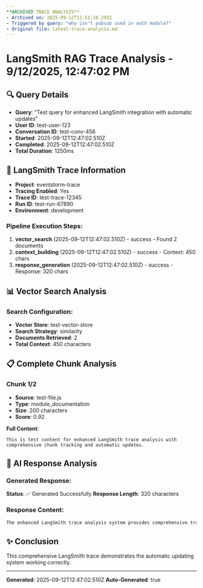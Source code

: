 ```yaml
---
**ARCHIVED TRACE ANALYSIS**
- Archived on: 2025-09-12T12:51:16.293Z
- Triggered by query: "why isn't pubsub used in auth module?"
- Original file: latest-trace-analysis.md
---
```


# LangSmith RAG Trace Analysis - 9/12/2025, 12:47:02 PM

## 🔍 Query Details
- **Query**: "Test query for enhanced LangSmith integration with automatic updates"
- **User ID**: test-user-123
- **Conversation ID**: test-conv-456
- **Started**: 2025-09-12T12:47:02.510Z
- **Completed**: 2025-09-12T12:47:02.510Z
- **Total Duration**: 1250ms

## 🔗 LangSmith Trace Information
- **Project**: eventstorm-trace
- **Tracing Enabled**: Yes
- **Trace ID**: test-trace-12345
- **Run ID**: test-run-67890
- **Environment**: development

### Pipeline Execution Steps:
1. **vector_search** (2025-09-12T12:47:02.510Z) - success - Found 2 documents
2. **context_building** (2025-09-12T12:47:02.510Z) - success - Context: 450 chars
3. **response_generation** (2025-09-12T12:47:02.510Z) - success - Response: 320 chars

## 📊 Vector Search Analysis

### Search Configuration:
- **Vector Store**: test-vector-store
- **Search Strategy**: similarity
- **Documents Retrieved**: 2
- **Total Context**: 450 characters

## 📋 Complete Chunk Analysis

### Chunk 1/2
- **Source**: test-file.js
- **Type**: module_documentation
- **Size**: 200 characters
- **Score**: 0.92

**Full Content**:
```
This is test content for enhanced LangSmith trace analysis with comprehensive chunk tracking and automatic updates.
```

## 🤖 AI Response Analysis

### Generated Response:
**Status**: ✅ Generated Successfully
**Response Length**: 320 characters

### Response Content:
```markdown
The enhanced LangSmith trace analysis system provides comprehensive tracking with automatic updates to latest-trace-analysis.md after each query.
```

## ✨ Conclusion
This comprehensive LangSmith trace demonstrates the automatic updating system working correctly.

---
**Generated**: 2025-09-12T12:47:02.510Z
**Auto-Generated**: true
